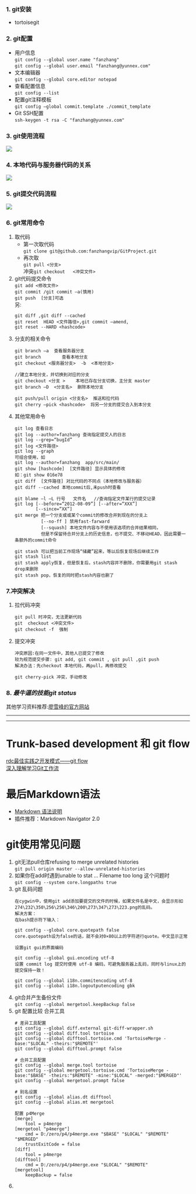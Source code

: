 ### 1. git安装
* tortoisegit
### 2. git配置
* 用户信息\
  `git config --global user.name "fanzhang"`\
  `git config --global user.email "fanzhang@yunnex.com"`
* 文本编辑器\
  `git config --global core.editor notepad`
* 查看配置信息\
  `git config --list`
* 配置git注释模板\
 `git config –global commit.template ./commit_template`
* Git SSH配置\
  `ssh-keygen -t rsa -C "fanzhang@yunnex.com"`
### 3. git使用流程
![](./image/git1.png) 
### 4. 本地代码与服务器代码的关系
![](./image/git2.png)
### 5. git提交代码流程
![](./image/git3.png)
### 6. git常用命令
1. 取代码
    * 第一次取代码\
    `git clone git@github.com:fanzhangvip/GitProject.git`
    * 再次取\
      `git pull <分支>`\
      冲突`git checkout   <冲突文件>`
2. git代码提交命令\
    `git add <修改文件>`\
    `git commit /git commit –a(慎用)`\
    `git push  [分支]可选`\
    另:
      ```
      git diff ,git diff --cached
      git reset  HEAD <文件路径>,git commit –amend,
      git reset --HARD <hashcode>
      ```
3. 分支的相关命令
    ```
    git branch –a  查看服务器分支
    git branch        查看本地分支
    git checkout <服务器分支>  -b  <本地分支>

    //建立本地分支，并切换到对应的分支
    git checkout <分支 >    本地已存在分支切换，主分支 master
    git branch –D  <分支名>  删除本地分支

    git push/pull origin <分支名>  推送和拉代码
    git cherry –pick <hashcode>  将另一分支的提交合入到本分支
    ```
4. 其他常用命令
    ```
    git log 查看日志
    git log --author=fanzhang 查询指定提交人的日志
    git log --grep=“bugId”
    git log <文件路径>
    git log --graph
    可组合使用，如
    git log --author=fanzhang  app/src/main/
    git show [hashcode]  [文件路径] 显示具体的修改
    如：git show 016e78
    git diff  [文件路径] 对比代码的不同点（本地修改与服务器）
    git diff --cached 本地commit后,未push时查看

    git blame –l –L 行号   文件名   //查询指定文件某行的提交记录
    git log [--before=“2012-08-09”] [--after=“XXX”]
            [--since=“XX”]
    git merge 把一个分支或或某个commit的修改合并到现在的分支上
              [--no-ff ] 禁用fast-farward
              [--squash] 本地文件内容与不使用该选项的合并结果相同，
              但是不保留待合并分支上的历史信息，也不提交、不移动HEAD，因此需要一条额外的commit命令

    git stash 可以把当前工作现场“储藏”起来，等以后恢复现场后继续工作
    git stash list
    git stash apply恢复，但是恢复后，stash内容并不删除，你需要用git stash drop来删除
    git stash pop，恢复的同时把stash内容也删了
    ```
### 7.冲突解决
1. 拉代码冲突
    ```
    git pull 时冲突，无法更新代码
    git  checkout <冲突文件>
    git checkout -f  强制
    ```
2. 提交冲突
    ```
    冲突原因:在同一文件中，其他人已提交了修改
    较为规范提交步骤: git add, git commit , git pull ,git push
    解决办法：先checkout 本地代码，再pull，再修改提交

    git cherry-pick 冲突，手动修改
    ```
### 8. *最牛逼的技能git status*
其他学习资料推荐:[廖雪峰的官方网站](https://www.liaoxuefeng.com/wiki/0013739516305929606dd18361248578c67b8067c8c017b000)

------
------
# Trunk-based development 和 git flow
[rdc最佳实践之开发模式——git flow](https://yq.aliyun.com/articles/137035)\
[深入理解学习Git工作流](https://segmentfault.com/a/1190000002918123)

# 最后Markdown语法
* [Markdown 语法说明](http://www.appinn.com/markdown/)
* 插件推荐：Markdown Navigator 2.0

# git使用常见问题
1. git无法pull仓库refusing to merge unrelated histories\
    `git pull origin master --allow-unrelated-histories`
2. 如果你在add时遇到unable to stat ... Filename too long 这个问题时\
    `git config --system core.longpaths true`
3. git 乱码问题
    ```
    在cygwin中，使用git add添加要提交的文件的时候，如果文件名是中文，会显示形如274\232\350\256\256\346\200\273\347\273\223.png的乱码。
    解决方案：
    在bash提示符下输入：

    git config --global core.quotepath false
    core.quotepath设为false的话，就不会对0×80以上的字符进行quote。中文显示正常

    设置git gui的界面编码

    git config --global gui.encoding utf-8
    设置 commit log 提交时使用 utf-8 编码，可避免服务器上乱码，同时与linux上的提交保持一致！

    git config --global i18n.commitencoding utf-8
    git config --global i18n.logoutputencoding gbk
    ```
4. git合并产生备份文件\
    `git config --global mergetool.keepBackup false`
5. git 配置比较 合并工具
    ```
    # 差异工具配置
    git config --global diff.external git-diff-wrapper.sh
    git config --global diff.tool tortoise
    git config --global difftool.tortoise.cmd 'TortoiseMerge -base:"$LOCAL" -theirs:"$REMOTE"'
    git config --global difftool.prompt false

    # 合并工具配置
    git config --global merge.tool tortoise
    git config --global mergetool.tortoise.cmd 'TortoiseMerge -base:"$BASE" -theirs:"$REMOTE" -mine:"$LOCAL" -merged:"$MERGED"'
    git config --global mergetool.prompt false

    # 别名设置
    git config --global alias.dt difftool
    git config --global alias.mt mergetool

    配置 p4Merge
    [merge]
        tool = p4merge
    [mergetool "p4merge"]
        cmd = D:/zero/p4/p4merge.exe "$BASE" "$LOCAL" "$REMOTE" "$MERGED"
        trustExitCode = false
    [diff]
        tool = p4merge
    [difftool]
        cmd = D:/zero/p4/p4merge.exe "$LOCAL" "$REMOTE"
    [mergetool]
        keepBackup = false
    ```
6.